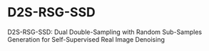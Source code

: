 # D2S-RSG-SSD
D2S-RSG-SSD: Dual Double-Sampling with Random Sub-Samples Generation for Self-Supervised Real Image Denoising
